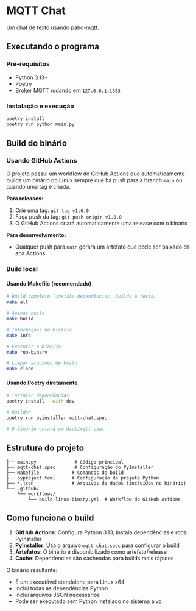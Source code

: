 # MQTT Chat

Um chat de texto usando paho-mqtt.

## Executando o programa

### Pré-requisitos
- Python 3.13+
- Poetry
- Broker MQTT rodando em `127.0.0.1:1883`

### Instalação e execução
```bash
poetry install
poetry run python main.py
```

## Build do binário

### Usando GitHub Actions
O projeto possui um workflow do GitHub Actions que automaticamente builda um binário do Linux sempre que há push para a branch `main` ou quando uma tag é criada.

**Para releases:**
1. Crie uma tag: `git tag v1.0.0`
2. Faça push da tag: `git push origin v1.0.0`
3. O GitHub Actions criará automaticamente uma release com o binário

**Para desenvolvimento:**
- Qualquer push para `main` gerará um artefato que pode ser baixado da aba Actions

### Build local

#### Usando Makefile (recomendado)
```bash
# Build completo (instala dependências, builda e testa)
make all

# Apenas build
make build

# Informações do binário
make info

# Executar o binário
make run-binary

# Limpar arquivos de build
make clean
```

#### Usando Poetry diretamente
```bash
# Instalar dependências
poetry install --with dev

# Buildar
poetry run pyinstaller mqtt-chat.spec

# O binário estará em dist/mqtt-chat
```

## Estrutura do projeto

```
├── main.py              # Código principal
├── mqtt-chat.spec       # Configuração do PyInstaller
├── Makefile            # Comandos de build
├── pyproject.toml      # Configuração do projeto Python
├── *.json              # Arquivos de dados (incluídos no binário)
└── .github/
    └── workflows/
        └── build-linux-binary.yml  # Workflow do GitHub Actions
```

## Como funciona o build

1. **GitHub Actions**: Configura Python 3.13, instala dependências e roda PyInstaller
2. **PyInstaller**: Usa o arquivo `mqtt-chat.spec` para configurar o build
3. **Artefatos**: O binário é disponibilizado como artefato/release
4. **Cache**: Dependencies são cacheadas para builds mais rápidos

O binário resultante:
- É um executável standalone para Linux x64
- Inclui todas as dependências Python
- Inclui arquivos JSON necessários
- Pode ser executado sem Python instalado no sistema alvo